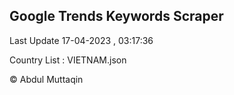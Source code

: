 

## Google Trends Keywords Scraper 
 
Last Update 17-04-2023 , 03:17:36

Country List :
VIETNAM.json



© Abdul Muttaqin 
